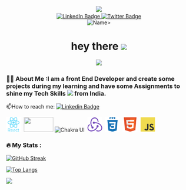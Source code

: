 <div id="header" align="center">
  <img src="https://media.giphy.com/media/M9gbBd9nbDrOTu1Mqx/giphy.gif" width="100"/>
</div>
<div id="badges" align="center">
  <a href="https://www.linkedin.com/in/aditya-kumar-1243bb231/">
    <img src="https://img.shields.io/badge/LinkedIn-blue?style=for-the-badge&logo=linkedin&logoColor=white" alt="LinkedIn Badge"/>
  </a>
   <a href="https://aditya-kumarportfolio.netlify.app">
    <img src="https://img.shields.io/badge/Portfolio-%23000000.svg?style=for-the-badge&logo=firefox&logoColor=#FF7139" alt="Twitter Badge"/>
  </a>
</div>
<div id="badges" align="center">
<img src="https://komarev.com/ghpvc/?username=Adityaprajapati26&style=flat-square&color=blue" alt="Name"/>>
<h1>
  hey there
  <img src="https://media.giphy.com/media/hvRJCLFzcasrR4ia7z/giphy.gif" width="30px"/>
</h1>
</div>
<div align="center">
  <img src="https://media.giphy.com/media/dWesBcTLavkZuG35MI/giphy.gif"/>
</div>


### :woman_technologist: About Me :I am a front End Developer and  create some projects during my learning  and have some Assignments to shine my Tech Skills  <img src="https://media.giphy.com/media/WUlplcMpOCEmTGBtBW/giphy.gif" width="30"> from India.
:mailbox:How to reach me: [![Linkedin Badge](https://img.shields.io/badge/LinkedIn-blue?style=for-the-badge&logo=linkedin&logoColor=white)](https://www.linkedin.com/in/aditya-kumar-1243bb231/)



<div>
  
  <img src="https://github.com/devicons/devicon/blob/master/icons/react/react-original-wordmark.svg" title="React" alt="React" width="40" height="40"/>&nbsp;
 <img src="https://img.shields.io/badge/MongoDB-%234ea94b.svg?style=for-the-badge&logo=mongodb&logoColor=white" height="40" width="80"/>
  <img src="https://img.shields.io/badge/chakra-%234ED1C5.svg?style=for-the-badge&logo=chakraui&logoColor=white" title="Chakra UI" alt="Chakra UI" width="80" height="40"/>&nbsp;
<img src="https://github.com/devicons/devicon/blob/master/icons/redux/redux-original.svg" title="Redux" alt="Redux " width="40" height="40"/>&nbsp;
  <img src="https://github.com/devicons/devicon/blob/master/icons/css3/css3-plain-wordmark.svg"  title="CSS3" alt="CSS" width="40" height="40"/>&nbsp;
  <img src="https://github.com/devicons/devicon/blob/master/icons/html5/html5-original.svg" title="HTML5" alt="HTML" width="40" height="40"/>&nbsp;
  <img src="https://github.com/devicons/devicon/blob/master/icons/javascript/javascript-original.svg" title="JavaScript" alt="JavaScript" width="40" height="40"/>&nbsp;
  
  
</div>

### :fire: My Stats :
[![GitHub Streak](http://github-readme-streak-stats.herokuapp.com?user=Adityaprajapati26&theme=dark&background=000000)](https://git.io/streak-stats)
<br/>

[![Top Langs](https://github-readme-stats.vercel.app/api/top-langs/?username=Adityaprajapati26&layout=compact&theme=vision-friendly-dark)](https://github.com/anuraghazra/github-readme-stats)
 
 
 

 
  <img src="https://media.giphy.com/media/MFOKtDGXzvm9yZI2CA/giphy.gif"  width="100px"/>

 
 




 
